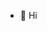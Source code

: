 - 👋 Hi

<!---
AnishBaniya/AnishBaniya is a ✨ special ✨ repository because its `README.md` (this file) appears on your GitHub profile.
You can click the Preview link to take a look at your changes.
- 👀 I’m interested in ...
- 🌱 I’m currently learning 
- 💞️ I’m looking to collaborate on ...
--->
